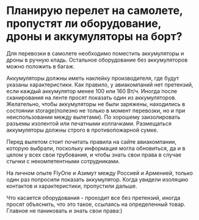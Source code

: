 # Планирую перелет на самолете, пропустят ли оборудование, дроны и аккумуляторы на борт?
Для перевозки в самолете необходимо поместить аккумуляторы и дроны в ручную кладь. Остальное оборудование без аккумуляторов можно положить в багаж.

Аккумуляторы должны иметь наклейку производителя, где будут указаны характеристики. Как правило, у авиакомпаний нет претензий, если каждый аккумулятор менее 100 или 160 Вт/ч. Иногда после сканирования на ленте просят показать один из аккумуляторов. Желательно, чтобы аккумуляторы не были заряжены, находились в состоянии storage(полезно не только в момент перевозки, но и при неиспользовании между вылетами). По хорошему заизолировать разъемы изолентой или печатными колпачками. Размещаться аккумуляторы должны строго в противопожарной сумке.

Перед вылетом стоит почитать правила на сайте авиакомпании, которую выбрали, поскольку информация могла обновиться, да и в целом у всех свои трубования, и чтобы знать свои права в случае стычки с некомпетентными сотрудниками.

На личном опыте FlyOne и Азимут между Россией и Арменией, только один раз попросили показать аккумулятор. Когда увидели изоляцию контактов и характеристики, пропустили дальше.

Что касается оборудования - проходит все без претензий, иногда просят объяснить, что это такое, ссылаясь на определенный товар. Главное не паниковать и знать свои права:) 
